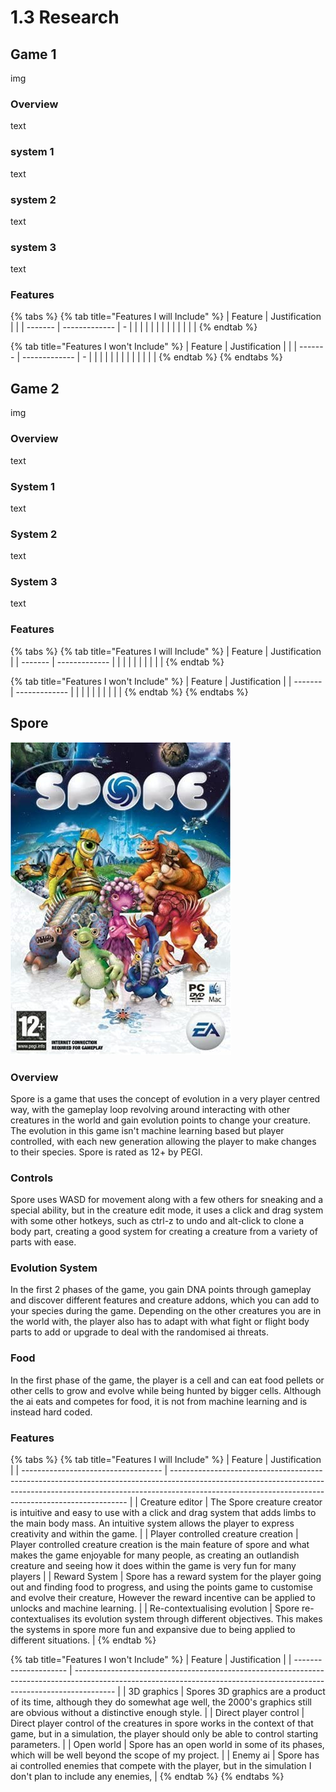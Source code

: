 # 1.3 Research

## Game 1

img

### Overview

text

### system 1

text

### system 2

text

### system 3

text

### Features

{% tabs %}
{% tab title="Features I will Include" %}
| Feature | Justification |   |
| ------- | ------------- | - |
|         |               |   |
|         |               |   |
|         |               |   |
{% endtab %}

{% tab title="Features I won't Include" %}
| Feature | Justification |   |
| ------- | ------------- | - |
|         |               |   |
|         |               |   |
|         |               |   |
{% endtab %}
{% endtabs %}

## Game 2

img

### Overview

text

### System 1

text

### System 2

text

### System 3

text

### Features

{% tabs %}
{% tab title="Features I will Include" %}
| Feature | Justification |
| ------- | ------------- |
|         |               |
|         |               |
|         |               |
{% endtab %}

{% tab title="Features I won't Include" %}
| Feature | Justification |
| ------- | ------------- |
|         |               |
|         |               |
|         |               |
{% endtab %}
{% endtabs %}

## Spore

![](../.gitbook/assets/image.png)

### Overview

Spore is a game that uses the concept of evolution in a very player centred way, with the gameplay loop revolving around interacting with other creatures in the world and gain evolution points to change your creature. The evolution in this game isn't machine learning based but player controlled, with each new generation allowing the player to make changes to their species. Spore is rated as 12+ by PEGI.

### Controls

Spore uses WASD for movement along with a few others for sneaking and a special ability, but in the creature edit mode, it uses a click and drag system with some other hotkeys, such as ctrl-z to undo and alt-click to clone a body part, creating a good system for creating a creature from a variety of parts with ease.

### Evolution System

In the first 2 phases of the game, you gain DNA points through gameplay and discover different features and creature addons, which you can add to your species during the game. Depending on the other creatures you are in the world with, the player also has to adapt with what fight or flight body parts to add or upgrade to deal with the randomised ai threats.

### Food

In the first phase of the game, the player is a cell and can eat food pellets or other cells to grow and evolve while being hunted by bigger cells. Although the ai eats and competes for food, it is not from machine learning and is instead hard coded.



### Features

{% tabs %}
{% tab title="Features I will Include" %}
| Feature                             | Justification                                                                                                                                                                                                                   |
| ----------------------------------- | ------------------------------------------------------------------------------------------------------------------------------------------------------------------------------------------------------------------------------- |
| Creature editor                     | The Spore creature creator is intuitive and easy to use with a click and drag system that adds limbs to the main body mass. An intuitive system allows the player to express creativity and within the game.                    |
| Player controlled creature creation | Player controlled creature creation is the main feature of spore and what makes the game enjoyable for many people, as creating an outlandish creature and seeing how it does within the game is very fun for many players      |
| Reward System                       | Spore has a reward system for the player going out and finding food to progress, and using the points game to customise and evolve their creature, However the reward incentive can be applied to unlocks and machine learning. |
| Re-contextualising evolution        | Spore re-contextualises its evolution system through different objectives. This makes the systems in spore more fun and expansive due to being applied to different situations.                                                 |
{% endtab %}

{% tab title="Features I won't Include" %}
| Feature               | Justification                                                                                                                                                          |
| --------------------- | ---------------------------------------------------------------------------------------------------------------------------------------------------------------------- |
| 3D graphics           | Spores 3D graphics are a product of its time, although they do somewhat age well, the 2000's graphics still are obvious without a distinctive enough style.            |
| Direct player control | Direct player control of the creatures in spore works in the context of that game, but in a simulation, the player should only be able to control starting parameters. |
| Open world            | Spore has an open world in some of its phases, which will be well beyond the scope of my project.                                                                      |
| Enemy ai              | Spore has ai controlled enemies that compete with the player, but in the simulation I don't plan to include any enemies,                                               |
{% endtab %}
{% endtabs %}
